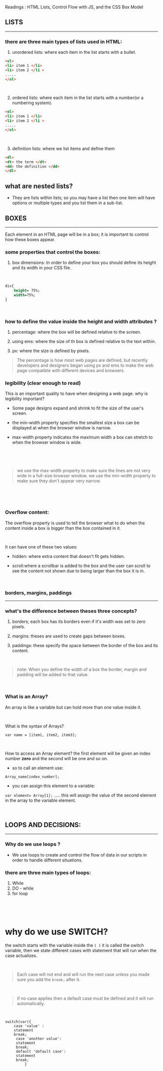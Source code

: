 Readings : HTML Lists, Control Flow with JS, and the CSS Box Model
## LISTS
---

### there are three main types of lists used in HTML:
1. unordered lists: where each item in the list  starts with a bullet.

```html
<ul>
<li> item 1 </li>
<li> item 2 </li >
.....
</ul>
````
<p>&nbsp;</p>


2. ordered lists: where each item in the list starts with a number(or a numbering system).

```html
<ol>
<li> item 1 </li>
<li> item 2 </li >
.....
</ol>
````
<p>&nbsp;</p>


3. definition lists: where we list items and define them


```html
<dl>
<dt> the term </dt>
<dd> the definition </dd>
</dl>
```

## what are nested lists?
- They are lists within lists; so you may have a list then one item will have options or multiple types and you list them in a sub-list.


## BOXES
---

Each element in an HTML page will be in a box; it is important to control how these boxes appear.

 ### some properties that control the boxes:

1. box dimensions: In order to define your box you should define its height and its width in your CSS file. <p>&nbsp;</p>
 

```css
div{
    height= 75%;
    width=75%;
}
```

<p>&nbsp;</p>


### how to define the value inside the height and width attributes ?
1. percentage: where the box will be defined relative to the screen. 

2. using ems: where the size of th box is defined relative to the text within.

3. px: where the size is defined by pixels.


> The percentage is how most web pages are defined, but recently developers and designers began using px and ems to make the web page compatible with different devices and browsers.



### legibility (clear enough to read)
This is an important quality to have when designing a web page. 
why is legibility important?

- Some page designs expand and
shrink to fit the size of the user's
screen.


-  the min-width property specifies
the smallest size a box can be
displayed at when the browser
window is narrow.

- max-width property indicates
the maximum width a box can
stretch to when the browser
window is wide.
<p>&nbsp;</p>
<p>&nbsp;</p>



> we use the max-width property to make sure the lines are not very wide in a full-size browser window.
> we use the min-width property to make sure they don't appear very narrow.

<p>&nbsp;</p>
<p>&nbsp;</p>



### Overflow content:
The overflow property is used to tell the
browser what to do when the content inside a box is bigger than the box contained in it. 
<p>&nbsp;</p>


It can have one of these two values:
- hidden: where extra content that doesn't fit gets hidden.

- scroll:where a scrollbar is added to the box and the user can scroll to see the content not shown due to being larger than the box it is in.
<p>&nbsp;</p>


### borders, margins, paddings
--- 

### what's the difference between theses three concepts?
1. borders; each box has its borders even if it's width was set to zero pixels.

2. margins: theses are used to create gaps between boxes.

3. paddings: these specify the space between the border of the box and its content.
<p>&nbsp;</p>

> note: When you define the width of a box the border, margin and padding will be added to that value.

<p>&nbsp;</p>


### What is an Array?
An array is like a variable but can hold more than one value inside it.

<p>&nbsp;</p>

What is the syntax of Arrays?

`var name = [item1, item2, item3];`

    
<p>&nbsp;</p> 

How to access an Array element?
the first element will be given an index number **zero** and the second will be one and so on.
- so to call an element use:

`Array_name[index_number];`
- you can assign this element to a variable:

`var element= Array[1];` ..... this will assign the value of the second element in the array to the variable element.


<p>&nbsp;</p>

## LOOPS AND DECISIONS:
---

### Why do we use loops ?
- We use loops to create and control the flow of data in our scripts in order to handle different situations.


### there are three main types of loops:
1. While
2. DO - while
3. for loop


<p>&nbsp;</p>
<p>&nbsp;</p>

# why do we use SWITCH?
the switch starts with the variable inside the `( )`  it is called the switch variable, then we state different cases with statement that will run when the case actualizes.

<p>&nbsp;</p>

> Each case will not end and will run the next case unless you made sure you add the `break;` after it.
 
 <p>&nbsp;</p>


> if no case applies then a default case must be defined and it will run automatically.
<p>&nbsp;</p>


```
switch(var){
    case 'value' : 
    statement
    break;
     case 'another value':
     statement
     break;
     default 'default case':
     statement
     break;
         }
```




